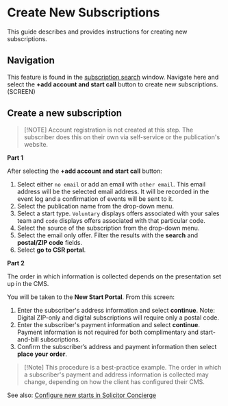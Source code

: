 # Create New Subscriptions

This guide describes and provides instructions for creating new subscriptions.

## Navigation

This feature is found in the [subscription search](example.com) window. Navigate here and select the **+add account and start call** button to create new subscriptions.
(SCREEN)

## Create a new subscription

> [!NOTE] Account registration is not created at this step. The subscriber does this on their own via self-service or the publication's website.

**Part 1**

After selecting the **+add account and start call** button:

1. Select either `no email` or add an email with `other email`. This email address will be the selected email address. It will be recorded in the event log and a confirmation of events will be sent to it.
2. Select the publication name from the drop-down menu.
3. Select a start type. `Voluntary` displays offers associated with your sales team and `code` displays offers associated with that particular code.
4. Select the source of the subscription from the drop-down menu.
5. Select the email only offer. Filter the results with the **search** and **postal/ZIP code** fields.
6. Select **go to CSR portal**.

**Part 2** 

The order in which information is collected depends on the presentation set up in the CMS.

You will be taken to the **New Start Portal**. From this screen:

1. Enter the subscriber's address information and select **continue**. Note: Digital ZIP-only and digital subscriptions will require only a postal code.
2. Enter the subscriber's payment information and select **continue**. Payment information is not required for both complimentary and start-and-bill subscriptions.
3. Confirm the subscriber’s address and payment information then select **place your order**.

> [!Note] This procedure is a best-practice example. The order in which a subscriber's payment and address information is collected may change, depending on how the client has configured their CMS.

See also: [Configure new starts in Solicitor Concierge](example.com)

<br><br><br><br><br><br><br><br><br><br><br><br><br><br><br><br><br><br><br><br>

